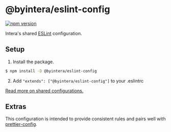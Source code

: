 # @byintera/eslint-config

[![npm version](https://badge.fury.io/js/%40byintera%2Feslint-config.svg)](https://badge.fury.io/js/%40byintera%2Feslint-config)

Intera's shared [ESLint](https://eslint.org/) configuration.

## Setup

1. Install the package.
```sh
$ npm install -D @byintera/eslint-config
```

2. Add `"extends": ["@byintera/eslint-config"]` to your .eslintrc

[Read more on shared configurations.](https://eslint.org/docs/user-guide/configuring/#extending-configuration-files)

## Extras

This configuration is intended to provide consistent rules and pairs well with [prettier-config](https://github.com/by-intera/prettier-config).